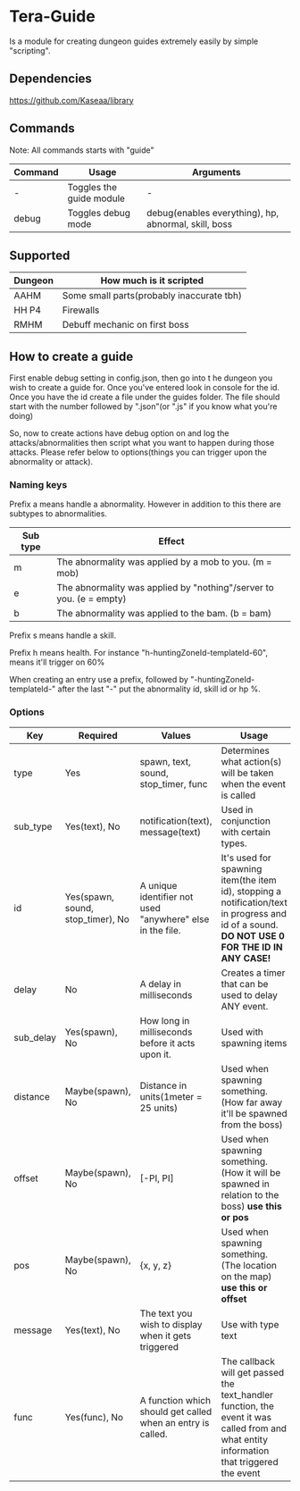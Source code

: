 # Tera-Guide

Is a module for creating dungeon guides extremely easily by simple "scripting".

## Dependencies
https://github.com/Kaseaa/library

## Commands
Note: All commands starts with "guide"

Command | Usage | Arguments
--- | --- | ---
- | Toggles the guide module | -
debug | Toggles debug mode | debug(enables everything), hp, abnormal, skill, boss

## Supported

Dungeon | How much is it scripted
--- | ---
AAHM | Some small parts(probably inaccurate tbh)
HH P4 | Firewalls
RMHM | Debuff mechanic on first boss


## How to create a guide
First enable debug setting in config.json, then go into t he dungeon you wish to create a guide for.
Once you've entered look in console for the id. Once you have the id create a file under the guides folder.
The file should start with the number followed by ".json"(or ".js" if you know what you're doing)

So, now to create actions have debug option on and log the attacks/abnormalities then script what you want to happen during those attacks. Please refer below to options(things you can trigger upon the abnormality or attack).

### Naming keys
Prefix a means handle a abnormality. However in addition to this there are subtypes to abnormalities.

Sub type | Effect
--- | ---
m | The abnormality was applied by a mob to you. (m = mob)
e | The abnormality was applied by "nothing"/server to you. (e = empty)
b | The abnormality was applied to the bam. (b = bam)

Prefix s means handle a skill.

Prefix h means health. For instance "h-huntingZoneId-templateId-60", means it'll trigger on 60%

When creating an entry use a prefix, followed by "-huntingZoneId-templateId-" after the last "-" put the abnormality id, skill id or hp %.

### Options
Key | Required | Values | Usage
--- | --- | --- | ---
type | Yes | spawn, text, sound, stop_timer, func | Determines what action(s) will be taken when the event is called
sub_type | Yes(text), No | notification(text), message(text) | Used in conjunction with certain types.
id | Yes(spawn, sound, stop_timer), No | A unique identifier not used "anywhere" else in the file. | It's used for spawning item(the item id), stopping a notification/text in progress and id of a sound. **DO NOT USE 0 FOR THE ID IN ANY CASE!**
delay | No | A delay in milliseconds | Creates a timer that can be used to delay ANY event.
sub_delay | Yes(spawn), No | How long in milliseconds before it acts upon it. | Used with spawning items
distance | Maybe(spawn), No | Distance in units(1meter = 25 units) | Used when spawning something. (How far away it'll be spawned from the boss)
offset | Maybe(spawn), No | [-PI, PI] | Used when spawning something. (How it will be spawned in relation to the boss) **use this or pos**
pos | Maybe(spawn), No | {x, y, z} | Used when spawning something. (The location on the map) **use this or offset**
message | Yes(text), No | The text you wish to display when it gets triggered | Use with type text
func | Yes(func), No | A function which should get called when an entry is called. | The callback will get passed the text_handler function, the event it was called from and what entity information that triggered the event